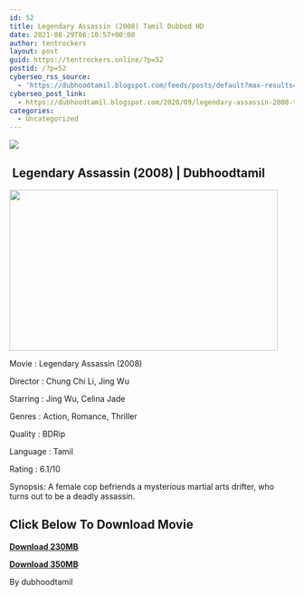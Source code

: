 ```yaml
---
id: 52
title: Legendary Assassin (2008) Tamil Dubbed HD
date: 2021-08-29T06:10:57+00:00
author: tentrockers
layout: post
guid: https://tentrockers.online/?p=52
postid: /?p=52
cyberseo_rss_source:
  - 'https://dubhoodtamil.blogspot.com/feeds/posts/default?max-results=150&start-index=1'
cyberseo_post_link:
  - https://dubhoodtamil.blogspot.com/2020/09/legendary-assassin-2008-tamil-dubbed-hd.html
categories:
  - Uncategorized
---
```

<div class="media_block">
  <img src="https://1.bp.blogspot.com/-opHJtF2FkpQ/X3P_4AXrP1I/AAAAAAAACm0/i4_OOuPKrVEmL-36dAYrohIj232eS_O6wCNcBGAsYHQ/s72-w474-h284-c/9e0a105f1ad608603100e029065030e0.jpg" class="media_thumbnail" />
</div>

## &nbsp;Legendary Assassin (2008) | Dubhoodtamil

<div class="separator">
  <a href="https://1.bp.blogspot.com/-opHJtF2FkpQ/X3P_4AXrP1I/AAAAAAAACm0/i4_OOuPKrVEmL-36dAYrohIj232eS_O6wCNcBGAsYHQ/s2000/9e0a105f1ad608603100e029065030e0.jpg" imageanchor="1"><img loading="lazy" border="0" data-original-height="1200" data-original-width="2000" height="284" src="https://1.bp.blogspot.com/-opHJtF2FkpQ/X3P_4AXrP1I/AAAAAAAACm0/i4_OOuPKrVEmL-36dAYrohIj232eS_O6wCNcBGAsYHQ/w474-h284/9e0a105f1ad608603100e029065030e0.jpg" width="474" /></a>
</div>

Movie	<span></span>:	<span></span>Legendary Assassin (2008)&nbsp;

Director	<span></span>:	<span></span>Chung Chi Li, Jing Wu&nbsp;

Starring	<span></span>:	<span></span>Jing Wu, Celina Jade&nbsp;

Genres	<span></span>:	<span></span>Action, Romance, Thriller&nbsp;

Quality	<span></span>:	<span></span>BDRip&nbsp;

Language	<span></span>:	<span></span>Tamil&nbsp;

Rating	<span></span>:	<span></span>6.1/10&nbsp;

Synopsis: A female cop befriends a mysterious martial arts drifter, who turns out to be a deadly assassin.

## **<span>Click Below To Download Movie</span>**

**<span><a href="https://oncehelp.com/legendary-assassign-1" target="_blank" rel="noopener">Download 230MB</a></span>**

**<span><a href="https://oncehelp.com/legendary-assassign-2" target="_blank" rel="noopener">Download 350MB</a></span>**

By dubhoodtamil
